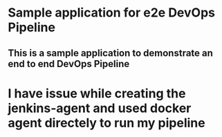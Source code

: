 # Sample application for e2e DevOps Pipeline
## This is a sample application to demonstrate an end to end DevOps Pipeline
# I have issue while creating the jenkins-agent and used docker agent directely to run my pipeline
